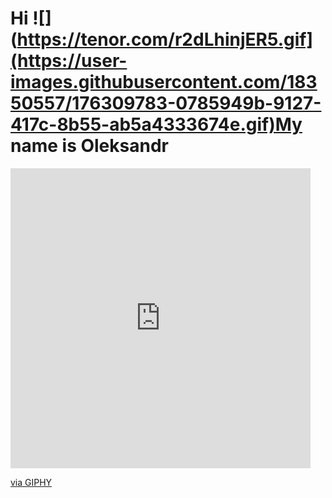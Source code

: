 
# Hi  ![](https://tenor.com/r2dLhinjER5.gif](https://user-images.githubusercontent.com/18350557/176309783-0785949b-9127-417c-8b55-ab5a4333674e.gif)My name is Oleksandr
<iframe src="https://giphy.com/embed/w1OBpBd7kJqHrJnJ13" width="480" height="480" style="" frameBorder="0" class="giphy-embed" allowFullScreen></iframe><p><a href="https://giphy.com/stickers/emojitheiconicbrand-hello-hi-wave-w1OBpBd7kJqHrJnJ13">via GIPHY</a></p>
